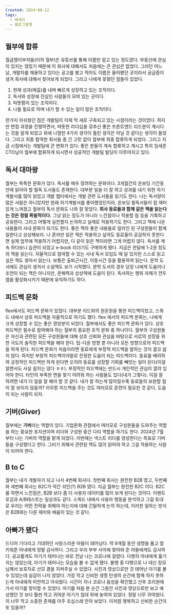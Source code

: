 ```yaml
---
Created: 2024-08-12
tags:
  - 에세이
  - 블로그발행
---
```

## 월부에 합류

월급쟁이부자들(이하 월부)은 유튜브를 통해 이름만 알고 있는 정도였다. 부동산에 관심이 있지는 않았기 때문에 이 회사에 대해서도 처음에는 큰 관심은 없었다. 그러던 어느 날, 개발자를 채용하고 있다는 공고를 봤고 적어도 이름은 들어봤던 곳이라서 궁금증이 생겨 회사에 대해서 찾아보게 되었다. 그리고 나에게 꽂혔던 점들이 있었다.

1. 현재 성과(매출)를 내며 빠르게 성장하고 있는 조직이다.
2. 독서와 성장에 진심인 사람들이 모여 있는 곳이다.
3. 따뜻함이 있는 조직이다.
4. 나를 필요로 하며 내가 할 수 있는 일이 많은 조직이다.

한가지 아쉬웠던 점은 개발팀이 이제 막 새로 구축되고 있는 시점이라는 것이었다. 하지만 면접 과정을 진행하면서, 따뜻한 리더십을 갖추신 좋은 프론트엔드 리드분이 계시다는 것을 알게 되었고 위에 나열한 4가지 생각이 틀린 생각은 아닐 것 같다는 생각이 들었다. 그리고 최종 합격한 회사들 중 긴 고민 없이 월부에 최종 합류하게 되었다.
그리고 지금 시점에서는 개발팀에 큰 변화가 있다. 좋은 분들이 계속 합류하고 계시고 특히 임세준 CTO님이 월부에 합류하게 되시면서 성공적인 개발팀 빌딩이 이루어지고 있다.

## 독서 대마왕

월부는 독특한 문화가 있다. 독서를 매우 장려하는 문화이다. 3개월간의 온보딩 기간동안에 읽어야 할 필독 도서들도 존재한다. 대부분 일을 더 잘 하고 성과를 내기 위한 자기계발서를 많이 읽었고 개발 챕터에서는 개발 관련 도서들을 읽기도 한다.
나는 독서량이 많은 사람은 아니었지만 원래 자기계발서를 좋아했었던지라, 온보딩 필독서들이 참 재미 있게 느껴졌고 월부의 독서 문화도 나와 잘 맞았다.
**회사 동료들과 함께 같은 책을 읽는다는 것은 정말 폭발적이다.** 그냥 읽는 정도가 아니라 느낀점이나 적용할 점 등을 기록하고 공유한다. 그리고 어떻게 실천할지 논의하고 실제로 적용하기도 한다. 그리고 책에 나온 내용들이 사내 문화가 되기도 한다. 좋은 책의 좋은 내용들로 얼라인 된 구성원들이 함께 일한다고 상상해보라. 나 혼자만 읽은 책은 적용하고 싶어도 동료들이 공감하지 못한다면 실제 업무에 적용하기 어렵지만, 다 같이 읽은 책이라면 그게 어렵지 않다.
독서를 계속 하다보니 습관이 되었고 e-book 리더기도 구매하게 됐다. 지금은 한달에 1-2권 정도의 책을 읽는다. 자율적으로 참여할 수 있는 사내 독서 모임도 매 달 있지만 스스로 읽고 싶은 책도 찾아서 읽는다. 보통은 출퇴근시간, 이동시간 등을 활용하여 읽는다.
문학 도서에도 관심이 생겨서 소설책도 보기 시작했다. 문학 도서의 경우 당장 나에게 도움이나 조언이 되는 책은 아니지만, 문해력과 상상력에 도움이 된다. 독서하는 행위 자체가 전두엽을 활성화시키기 때문에 유익하기도 하다.

## 피드백 문화

flex에서도 피드백 문화가 있었다. 대부분 리드와의 원온원을 통한 피드백이었고, 스쿼드 내에서 상호 피드백을 자율적으로 하기도 했다. flex 에서의 피드백 문화는, 나에게 크게 성장할 수 있는 좋은 영양분이 되었다.
월부에서도 좋은 피드백 문화가 있다. 상호 피드백은 필수로 참여해야 하는 월부의 중요한 조직 문화 중 하나이다. 월부의 구성원들은 자신과 관련된 모든 구성원들에 대해 상호 신뢰와 관심을 바탕으로 서로의 성장을 위한 극도의 솔직한 피드백을 해야 한다. 탑-다운 방향 뿐 아니라 모든 방향으로의 피드백을 하게 된다.
피드백 문화가 처음이라면 동료에게 부정적 피드백을 말하는 것이 결코 쉽지 않다. 하지만 부정적 피드백이야말로 진정한 도움이 되는 피드백이다. 동료를 배려하여 긍정적인 피드백만 하게 된다면 오히려 동료를 성장할 기회를 빼앗는 일이 된다(이걸 알면서도 사실 쉽지는 않다 ㅎㅎ). 부정적인 피드백에는 반드시 개인적인 관심이 깔려 있어야 한다. 
타인의 부족한 면을 찾기 어려워 하는 사람들도 있다(내가 그렇다). 이걸 잘 하려면 내가 더 일을 잘 해야 할 것 같다. 내가 잘 하는게 많아질수록 동료들의 보완할 점이 잘 보이지 않을까? 아무튼 피드백을 주는 것도 여러모로 훈련이 필요한 것 같다. 도움이 되는 사람이 되자.

## 기버(Giver)

월부에는 **기버**라는 역할이 있다. 기업문화 관점에서 여러모로 구성원들을 도와주는 역할을 하는 중요한 포지션이며 리더와 구성원 중간 다리 역할을 하기도 한다. 2024년 7월부터 나는 기버의 역할을 맡게 되었다. 이번에는 넥스트 리더를 양성한다는 목표로 기버들을 구성했다고 한다. 그러기 위해서 관련된 책도 많이 읽어야 하고 그걸 적용하는 사람이 되어야 한다.

## B to C

월부는 내가 개발자가 되고 나서 4번째 회사다. 첫번째 회사는 완전한 B2B 였고, 두번째와 세번째 회사는 B2C가 약간 섞인(?) B2B 였다. 지금 월부는 완전한 B2C 이다. 
B2C를 하면서 느낀점은, B2B 보다 좀 더 사용자 데이터를 많이 보게 된다는 것이다. 이벤트 로깅과 A/B테스트는 일상과도 같다. 스쿼드 내에서 사용자 행동을 분석하고 그걸 토대로 우리는 어떤 전략을 취해야 하는지에 대해 긴밀하게 논의 하는데, 이러한 일하는 방식은 B2B와는 다른 재미와 배움이 있는 것 같다.

## 아빠가 됐다

드디어 기다리고 기대하던 사랑스러운 아들이 태어났다. 약 9개월 동안 생명을 품고 잘 키워준 아내에게 정말 감사하다. 그리고 우리 부부 사이에 찾아와 준 아들에게도 감사하다.
공교롭게도 아기가 태어나는 바로 전날 나는 코로나에 걸렸다. 다행히 아내에게 옮기지는 않았는데, 아기가 태어나는 모습을 볼 수 없게 됐다. 불행 중 다행으로 나 대신 장모님께서 보호자로 산모 곁을 지켜주실 수 있었다. 
사진과 영상으로만 갓 태어난 아기를 볼 수 있었는데 실감이 나지 않았다. 가장 작고 신비한 생명 탄생의 순간에 함께 하지 못하는게 아내에게 미안하고 아쉬웠다.
시간이 지나 코로나 음성을 확인했고 산후 조리원에 가서 아기를 맞이할 수 있었다. 아기를 처음 본 순간 그동안 사진과 영상으로만 보고 예상했던 것 보다 훨씬 작고 귀여운 아기가 침대 위에 놓여져 있었다. 정말 너무 귀여웠다. 이 너무 작고 소중한 존재를 아주 조심스레 안아 보았다. 이처럼 행복하고 신비한 순간이 또 있을까?